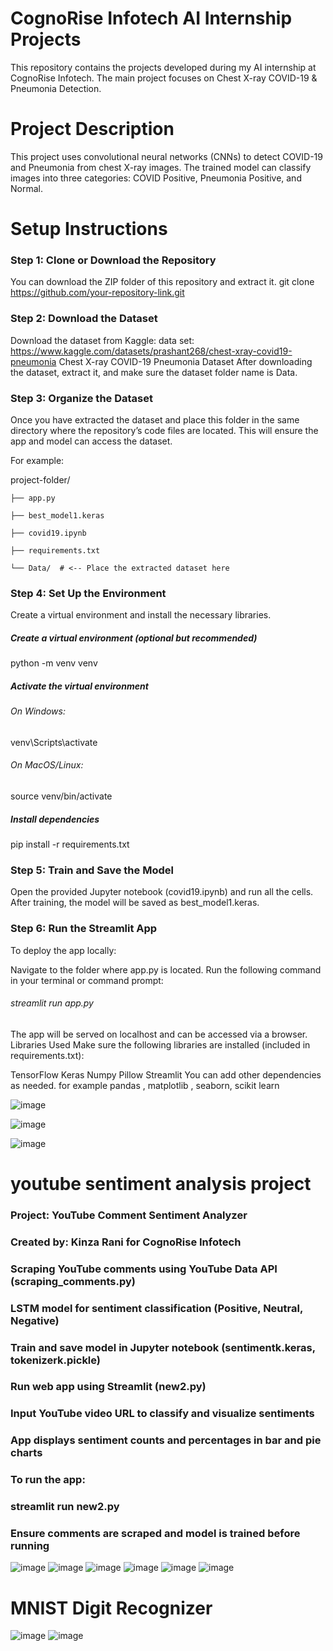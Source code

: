 # CognoRise Infotech AI Internship Projects
This repository contains the projects developed during my AI internship at CognoRise Infotech. The main project focuses on Chest X-ray COVID-19 & Pneumonia Detection.

# Project Description
This project uses convolutional neural networks (CNNs) to detect COVID-19 and Pneumonia from chest X-ray images. The trained model can classify images into three categories: COVID Positive, Pneumonia Positive, and Normal.

# Setup Instructions
### Step 1: Clone or Download the Repository
You can download the ZIP folder of this repository and extract it.
git clone https://github.com/your-repository-link.git

### Step 2: Download the Dataset
Download the dataset from Kaggle:
data set: https://www.kaggle.com/datasets/prashant268/chest-xray-covid19-pneumonia
Chest X-ray COVID-19 Pneumonia Dataset
After downloading the dataset, extract it, and make sure the dataset folder name is Data.

### Step 3: Organize the Dataset
Once you have extracted the dataset and  place this folder in the same directory where the repository’s code files are located. This will ensure the app and model can access the dataset.

For example:

project-folder/

    ├── app.py
    
    ├── best_model1.keras
    
    ├── covid19.ipynb
    
    ├── requirements.txt
    
    └── Data/  # <-- Place the extracted dataset here
### Step 4: Set Up the Environment
Create a virtual environment and install the necessary libraries.

##### Create a virtual environment (optional but recommended)
python -m venv venv

##### Activate the virtual environment
###### On Windows:
venv\Scripts\activate
###### On MacOS/Linux:
source venv/bin/activate

##### Install dependencies
pip install -r requirements.txt

### Step 5: Train and Save the Model
Open the provided Jupyter notebook (covid19.ipynb) and run all the cells.
After training, the model will be saved as best_model1.keras.

### Step 6: Run the Streamlit App
To deploy the app locally:

Navigate to the folder where app.py is located.
Run the following command in your terminal or command prompt:

###### streamlit run app.py

The app will be served on localhost and can be accessed via a browser.
Libraries Used
Make sure the following libraries are installed (included in requirements.txt):

TensorFlow
Keras
Numpy
Pillow
Streamlit
You can add other dependencies as needed.
for example pandas , matplotlib , seaborn, scikit learn

![image](https://github.com/user-attachments/assets/76204b03-0944-436a-9d34-f276e1fc9130)



![image](https://github.com/user-attachments/assets/a543214c-5ec7-460f-95e6-40ae68a915ee)



![image](https://github.com/user-attachments/assets/c79f2ddd-a80a-45d3-98d1-dec0a4fbd3e3)


# youtube sentiment analysis project 

### Project: YouTube Comment Sentiment Analyzer

### Created by: Kinza Rani for CognoRise Infotech

### Scraping YouTube comments using YouTube Data API (scraping_comments.py)

### LSTM model for sentiment classification (Positive, Neutral, Negative)

### Train and save model in Jupyter notebook (sentimentk.keras, tokenizerk.pickle)

### Run web app using Streamlit (new2.py)

### Input YouTube video URL to classify and visualize sentiments

### App displays sentiment counts and percentages in bar and pie charts

### To run the app:

### streamlit run new2.py

### Ensure comments are scraped and model is trained before running


![image](https://github.com/user-attachments/assets/82adb446-648a-4058-aa9c-f89b132f6aba)
![image](https://github.com/user-attachments/assets/aabef081-2505-4ed3-bfef-a4976579dcaa)
![image](https://github.com/user-attachments/assets/c7dfb349-a519-4cbb-ba06-291fde0101b0)
![image](https://github.com/user-attachments/assets/130b0ce6-ef27-4cf4-97bf-1f266f1f86a3)
![image](https://github.com/user-attachments/assets/64c745a5-f4e5-4292-8cb6-59cbf6d00919)
![image](https://github.com/user-attachments/assets/1d23ece7-6740-4bcc-a698-8ca23b1fcd1c)

# MNIST Digit Recognizer

![image](https://github.com/user-attachments/assets/7c8a0b04-c934-474e-834c-600323298b59)
![image](https://github.com/user-attachments/assets/3744b171-8ff1-4540-9b17-624402a1fa2d)
















